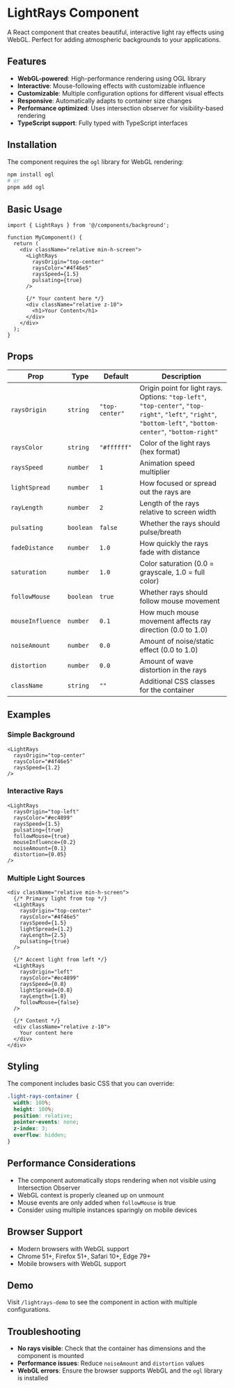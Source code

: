 # LightRays Component

A React component that creates beautiful, interactive light ray effects using WebGL. Perfect for adding atmospheric backgrounds to your applications.

## Features

- **WebGL-powered**: High-performance rendering using OGL library
- **Interactive**: Mouse-following effects with customizable influence
- **Customizable**: Multiple configuration options for different visual effects
- **Responsive**: Automatically adapts to container size changes
- **Performance optimized**: Uses intersection observer for visibility-based rendering
- **TypeScript support**: Fully typed with TypeScript interfaces

## Installation

The component requires the `ogl` library for WebGL rendering:

```bash
npm install ogl
# or
pnpm add ogl
```

## Basic Usage

```tsx
import { LightRays } from '@/components/background';

function MyComponent() {
  return (
    <div className="relative min-h-screen">
      <LightRays 
        raysOrigin="top-center"
        raysColor="#4f46e5"
        raysSpeed={1.5}
        pulsating={true}
      />
      
      {/* Your content here */}
      <div className="relative z-10">
        <h1>Your Content</h1>
      </div>
    </div>
  );
}
```

## Props

| Prop | Type | Default | Description |
|------|------|---------|-------------|
| `raysOrigin` | `string` | `"top-center"` | Origin point for light rays. Options: `"top-left"`, `"top-center"`, `"top-right"`, `"left"`, `"right"`, `"bottom-left"`, `"bottom-center"`, `"bottom-right"` |
| `raysColor` | `string` | `"#ffffff"` | Color of the light rays (hex format) |
| `raysSpeed` | `number` | `1` | Animation speed multiplier |
| `lightSpread` | `number` | `1` | How focused or spread out the rays are |
| `rayLength` | `number` | `2` | Length of the rays relative to screen width |
| `pulsating` | `boolean` | `false` | Whether the rays should pulse/breath |
| `fadeDistance` | `number` | `1.0` | How quickly the rays fade with distance |
| `saturation` | `number` | `1.0` | Color saturation (0.0 = grayscale, 1.0 = full color) |
| `followMouse` | `boolean` | `true` | Whether rays should follow mouse movement |
| `mouseInfluence` | `number` | `0.1` | How much mouse movement affects ray direction (0.0 to 1.0) |
| `noiseAmount` | `number` | `0.0` | Amount of noise/static effect (0.0 to 1.0) |
| `distortion` | `number` | `0.0` | Amount of wave distortion in the rays |
| `className` | `string` | `""` | Additional CSS classes for the container |

## Examples

### Simple Background
```tsx
<LightRays 
  raysOrigin="top-center"
  raysColor="#4f46e5"
  raysSpeed={1.2}
/>
```

### Interactive Rays
```tsx
<LightRays 
  raysOrigin="top-left"
  raysColor="#ec4899"
  raysSpeed={1.5}
  pulsating={true}
  followMouse={true}
  mouseInfluence={0.2}
  noiseAmount={0.1}
  distortion={0.05}
/>
```

### Multiple Light Sources
```tsx
<div className="relative min-h-screen">
  {/* Primary light from top */}
  <LightRays 
    raysOrigin="top-center"
    raysColor="#4f46e5"
    raysSpeed={1.5}
    lightSpread={1.2}
    rayLength={2.5}
    pulsating={true}
  />
  
  {/* Accent light from left */}
  <LightRays 
    raysOrigin="left"
    raysColor="#ec4899"
    raysSpeed={0.8}
    lightSpread={0.8}
    rayLength={1.8}
    followMouse={false}
  />
  
  {/* Content */}
  <div className="relative z-10">
    Your content here
  </div>
</div>
```

## Styling

The component includes basic CSS that you can override:

```css
.light-rays-container {
  width: 100%;
  height: 100%;
  position: relative;
  pointer-events: none;
  z-index: 3;
  overflow: hidden;
}
```

## Performance Considerations

- The component automatically stops rendering when not visible using Intersection Observer
- WebGL context is properly cleaned up on unmount
- Mouse events are only added when `followMouse` is true
- Consider using multiple instances sparingly on mobile devices

## Browser Support

- Modern browsers with WebGL support
- Chrome 51+, Firefox 51+, Safari 10+, Edge 79+
- Mobile browsers with WebGL support

## Demo

Visit `/lightrays-demo` to see the component in action with multiple configurations.

## Troubleshooting

- **No rays visible**: Check that the container has dimensions and the component is mounted
- **Performance issues**: Reduce `noiseAmount` and `distortion` values
- **WebGL errors**: Ensure the browser supports WebGL and the `ogl` library is installed
